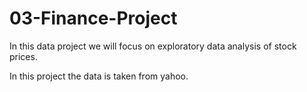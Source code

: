 # 03-Finance-Project
In this data project we will focus on exploratory data analysis of stock prices.

In this project the data is taken from yahoo.
